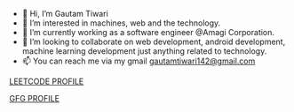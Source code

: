 - 👋 Hi, I’m Gautam Tiwari
- 👀 I’m interested in machines, web and the technology.
- 🌱 I’m currently working as a software engineer @Amagi Corporation.
- 💞️ I’m looking to collaborate on web development, android development, machine learning development just anything related to technology.
- 📫 You can reach me via my gmail gautamtiwari142@gmail.com

[LEETCODE PROFILE](https://leetcode.com/u/gautam_tiwari/)

[GFG PROFILE](https://www.geeksforgeeks.org/user/gautamtiwari142/)


<!---
gautamtiwari007/gautamtiwari007 is a ✨ special ✨ repository because its `README.md` (this file) appears on your GitHub profile.
You can click the Preview link to take a look at your changes.
--->
